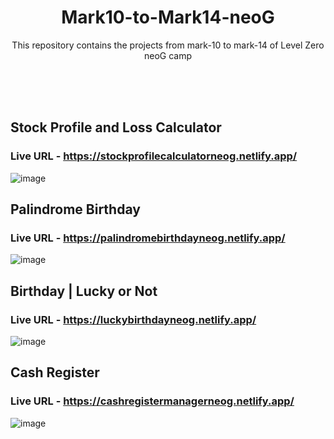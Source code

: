 <h1 align="center">Mark10-to-Mark14-neoG</h1>
<p align="center">This repository contains the projects from mark-10 to mark-14 of Level Zero neoG camp</p>

<br>
<br><br>

## Stock Profile and Loss Calculator
### Live URL - https://stockprofilecalculatorneog.netlify.app/

![image](https://user-images.githubusercontent.com/54144759/176833521-2a4d7035-ac1c-4475-9259-e88dc67fb846.png)

## Palindrome Birthday
### Live URL - https://palindromebirthdayneog.netlify.app/

![image](https://user-images.githubusercontent.com/54144759/176834324-ba23bd6a-43f4-4195-99b9-efc17db717c4.png)

## Birthday | Lucky or Not
### Live URL - https://luckybirthdayneog.netlify.app/

![image](https://user-images.githubusercontent.com/54144759/176834490-4774f083-1be3-4ae5-833f-43a722b61885.png)

## Cash Register
### Live URL - https://cashregistermanagerneog.netlify.app/

![image](https://user-images.githubusercontent.com/54144759/176834784-bad1299d-8c21-4d91-89e5-d48f93071373.png)
